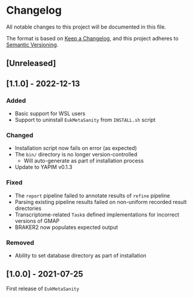 # Changelog
All notable changes to this project will be documented in this file.

The format is based on [Keep a Changelog](https://keepachangelog.com/en/1.0.0/),
and this project adheres to [Semantic Versioning](https://semver.org/spec/v2.0.0.html).

## [Unreleased]

## [1.1.0] - 2022-12-13
### Added
- Basic support for WSL users
- Support to uninstall `EukMetaSanity` from `INSTALL.sh` script

### Changed
- Installation script now fails on error (as expected)
- The `bin/` directory is no longer version-controlled 
  - Will auto-generate as part of installation process
- Update to YAPIM v0.1.3

### Fixed
- The `report` pipeline failed to annotate results of `refine` pipeline
- Parsing existing pipeline results failed on non-uniform recorded result directories
- Transcriptome-related `Task`s defined implementations for incorrect versions of GMAP
- BRAKER2 now populates expected output

### Removed
- Ability to set database directory as part of installation

## [1.0.0] - 2021-07-25
First release of `EukMetaSanity`
